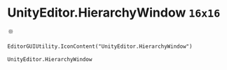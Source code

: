 # UnityEditor.HierarchyWindow `16x16`
<img src="/img/UnityEditor.HierarchyWindow.png" width=16 height=16>

``` CSharp
EditorGUIUtility.IconContent("UnityEditor.HierarchyWindow")
```
```
UnityEditor.HierarchyWindow
```
